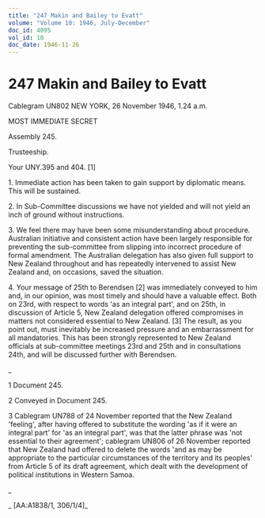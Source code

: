 ```yaml
---
title: "247 Makin and Bailey to Evatt"
volume: "Volume 10: 1946, July-December"
doc_id: 4095
vol_id: 10
doc_date: 1946-11-26
---
```


# 247 Makin and Bailey to Evatt

Cablegram UN802 NEW YORK, 26 November 1946, 1.24 a.m.

MOST IMMEDIATE SECRET

Assembly 245.

Trusteeship.

Your UNY.395 and 404. [1]

1\. Immediate action has been taken to gain support by diplomatic means. This will be sustained.

2\. In Sub-Committee discussions we have not yielded and will not yield an inch of ground without instructions.

3\. We feel there may have been some misunderstanding about procedure. Australian initiative and consistent action have been largely responsible for preventing the sub-committee from slipping into incorrect procedure of formal amendment. The Australian delegation has also given full support to New Zealand throughout and has repeatedly intervened to assist New Zealand and, on occasions, saved the situation.

4\. Your message of 25th to Berendsen [2] was immediately conveyed to him and, in our opinion, was most timely and should have a valuable effect. Both on 23rd, with respect to words 'as an integral part', and on 25th, in discussion of Article 5, New Zealand delegation offered compromises in matters not considered essential to New Zealand. [3] The result, as you point out, must inevitably be increased pressure and an embarrassment for all mandatories. This has been strongly represented to New Zealand officials at sub-committee meetings 23rd and 25th and in consultations 24th, and will be discussed further with Berendsen.

_

1 Document 245.

2 Conveyed in Document 245.

3 Cablegram UN788 of 24 November reported that the New Zealand 'feeling', after having offered to substitute the wording 'as if it were an integral part' for 'as an integral part', was that the latter phrase was 'not essential to their agreement'; cablegram UN806 of 26 November reported that New Zealand had offered to delete the words 'and as may be appropriate to the particular circumstances of the territory and its peoples' from Article 5 of its draft agreement, which dealt with the development of political institutions in Western Samoa.

_

_ [AA:A1838/1, 306/1/4]_
